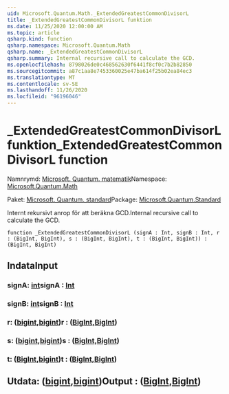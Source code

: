 ```yaml
---
uid: Microsoft.Quantum.Math._ExtendedGreatestCommonDivisorL
title: _ExtendedGreatestCommonDivisorL funktion
ms.date: 11/25/2020 12:00:00 AM
ms.topic: article
qsharp.kind: function
qsharp.namespace: Microsoft.Quantum.Math
qsharp.name: _ExtendedGreatestCommonDivisorL
qsharp.summary: Internal recursive call to calculate the GCD.
ms.openlocfilehash: 8798026de0c468562630f6441f8cf0c7b2b82850
ms.sourcegitcommit: a87c1aa8e7453360025e47ba614f25b02ea84ec3
ms.translationtype: MT
ms.contentlocale: sv-SE
ms.lasthandoff: 11/26/2020
ms.locfileid: "96196046"
---
```

# <a name="_extendedgreatestcommondivisorl-function"></a><span data-ttu-id="ecb2f-102">_ExtendedGreatestCommonDivisorL funktion</span><span class="sxs-lookup"><span data-stu-id="ecb2f-102">_ExtendedGreatestCommonDivisorL function</span></span>

<span data-ttu-id="ecb2f-103">Namnrymd: [Microsoft. Quantum. matematik](xref:Microsoft.Quantum.Math)</span><span class="sxs-lookup"><span data-stu-id="ecb2f-103">Namespace: [Microsoft.Quantum.Math](xref:Microsoft.Quantum.Math)</span></span>

<span data-ttu-id="ecb2f-104">Paket: [Microsoft. Quantum. standard](https://nuget.org/packages/Microsoft.Quantum.Standard)</span><span class="sxs-lookup"><span data-stu-id="ecb2f-104">Package: [Microsoft.Quantum.Standard](https://nuget.org/packages/Microsoft.Quantum.Standard)</span></span>


<span data-ttu-id="ecb2f-105">Internt rekursivt anrop för att beräkna GCD.</span><span class="sxs-lookup"><span data-stu-id="ecb2f-105">Internal recursive call to calculate the GCD.</span></span>

```qsharp
function _ExtendedGreatestCommonDivisorL (signA : Int, signB : Int, r : (BigInt, BigInt), s : (BigInt, BigInt), t : (BigInt, BigInt)) : (BigInt, BigInt)
```


## <a name="input"></a><span data-ttu-id="ecb2f-106">Indata</span><span class="sxs-lookup"><span data-stu-id="ecb2f-106">Input</span></span>

### <a name="signa--int"></a><span data-ttu-id="ecb2f-107">signA: [int](xref:microsoft.quantum.lang-ref.int)</span><span class="sxs-lookup"><span data-stu-id="ecb2f-107">signA : [Int](xref:microsoft.quantum.lang-ref.int)</span></span>




### <a name="signb--int"></a><span data-ttu-id="ecb2f-108">signB: [int](xref:microsoft.quantum.lang-ref.int)</span><span class="sxs-lookup"><span data-stu-id="ecb2f-108">signB : [Int](xref:microsoft.quantum.lang-ref.int)</span></span>




### <a name="r--bigintbigint"></a><span data-ttu-id="ecb2f-109">r: ([bigint](xref:microsoft.quantum.lang-ref.bigint),[bigint](xref:microsoft.quantum.lang-ref.bigint))</span><span class="sxs-lookup"><span data-stu-id="ecb2f-109">r : ([BigInt](xref:microsoft.quantum.lang-ref.bigint),[BigInt](xref:microsoft.quantum.lang-ref.bigint))</span></span>




### <a name="s--bigintbigint"></a><span data-ttu-id="ecb2f-110">s: ([bigint](xref:microsoft.quantum.lang-ref.bigint),[bigint](xref:microsoft.quantum.lang-ref.bigint))</span><span class="sxs-lookup"><span data-stu-id="ecb2f-110">s : ([BigInt](xref:microsoft.quantum.lang-ref.bigint),[BigInt](xref:microsoft.quantum.lang-ref.bigint))</span></span>




### <a name="t--bigintbigint"></a><span data-ttu-id="ecb2f-111">t: ([BigInt](xref:microsoft.quantum.lang-ref.bigint),[bigint](xref:microsoft.quantum.lang-ref.bigint))</span><span class="sxs-lookup"><span data-stu-id="ecb2f-111">t : ([BigInt](xref:microsoft.quantum.lang-ref.bigint),[BigInt](xref:microsoft.quantum.lang-ref.bigint))</span></span>





## <a name="output--bigintbigint"></a><span data-ttu-id="ecb2f-112">Utdata: ([bigint](xref:microsoft.quantum.lang-ref.bigint),[bigint](xref:microsoft.quantum.lang-ref.bigint))</span><span class="sxs-lookup"><span data-stu-id="ecb2f-112">Output : ([BigInt](xref:microsoft.quantum.lang-ref.bigint),[BigInt](xref:microsoft.quantum.lang-ref.bigint))</span></span>

